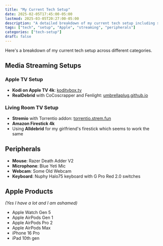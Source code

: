 ```yaml
---
title: "My Current Tech Setup"
date: 2025-02-05T17:45:00-05:00
lastmod: 2025-03-05T20:27:00-05:00
description: "A detailed breakdown of my current tech setup including streaming devices, peripherals, and Apple products."
tags: ["tech", "setup", "Apple", "streaming", "peripherals"]
categories: ["tech-setup"]
draft: false
---
```


Here's a breakdown of my current tech setup across different categories.

## Media Streaming Setups

### Apple TV Setup
- **Kodi on Apple TV 4k**: [koditvbox.tv](https://www.koditvbox.tv)
- **RealDebrid** with CoCoscrapper and Fenlight: [umbrellaplug.github.io](https://umbrellaplug.github.io/)

### Living Room TV Setup
- **Stremio** with Torrentio addon: [torrentio.strem.fun](https://torrentio.strem.fun/configure)
- **Amazon Firestick 4k**
- Using **Alldebrid** for my girlfriend's firestick which seems to work the same

## Peripherals

- **Mouse**: Razer Death Adder V2
- **Microphone**: Blue Yeti Mic
- **Webcam**: Some Old Webcam
- **Keyboard**: Nuphy Halo75 keyboard with G Pro Red 2.0 switches

## Apple Products
*(Yes I have a lot and I am ashamed)*

- Apple Watch Gen 5
- Apple AirPods Gen 1
- Apple AirPods Pro 2
- Apple AirPods Max
- iPhone 16 Pro
- iPad 10th gen